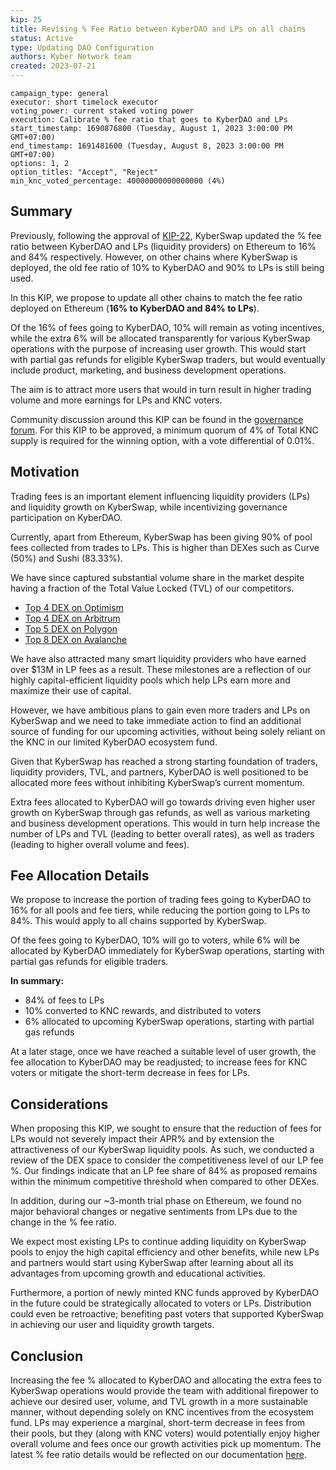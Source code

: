 ```yaml
---
kip: 25
title: Revising % Fee Ratio between KyberDAO and LPs on all chains
status: Active
type: Updating DAO Configuration
authors: Kyber Network team
created: 2023-07-21
---
```


```
campaign_type: general
executor: short timelock executor
voting_power: current staked voting power
execution: Calibrate % fee ratio that goes to KyberDAO and LPs
start_timestamp: 1690876800 (Tuesday, August 1, 2023 3:00:00 PM GMT+07:00)
end_timestamp: 1691481600 (Tuesday, August 8, 2023 3:00:00 PM GMT+07:00)
options: 1, 2
option_titles: "Accept", "Reject"
min_knc_voted_percentage: 40000000000000000 (4%)

```
## Summary

Previously, following the approval of [KIP-22](https://github.com/KyberNetwork/KIPs/blob/master/KIPs/kip-22.md), KyberSwap updated the % fee ratio between KyberDAO and LPs (liquidity providers) on Ethereum to 16% and 84% respectively. However, on other chains where KyberSwap is deployed, the old fee ratio of 10% to KyberDAO and 90% to LPs is still being used. 

In this KIP, we propose to update all other chains to match the fee ratio deployed on Ethereum (**16% to KyberDAO and 84% to LPs**).

Of the 16% of fees going to KyberDAO, 10% will remain as voting incentives, while the extra 6% will be allocated transparently for various KyberSwap operations with the purpose of increasing user growth. This would start with partial gas refunds for eligible KyberSwap traders, but would eventually include product, marketing, and business development operations. 

The aim is to attract more users that would in turn result in higher trading volume and more earnings for LPs and KNC voters. 

Community discussion around this KIP can be found in the [governance forum](https://gov.kyber.org/t/kip-25-revising-fee-ratio-between-kyberdao-and-lps-on-all-chains-upcoming/1928). For this KIP to be approved, a minimum quorum of 4% of Total KNC supply is required for the winning option, with a vote differential of 0.01%.

## Motivation

Trading fees is an important element influencing liquidity providers (LPs) and liquidity growth on KyberSwap, while incentivizing governance participation on KyberDAO.

Currently, apart from Ethereum, KyberSwap has been giving 90% of pool fees collected from trades to LPs. This is higher than DEXes such as Curve (50%) and Sushi (83.33%). 

We have since captured substantial volume share in the market despite having a fraction of the Total Value Locked (TVL) of our competitors. 

- [Top 4 DEX on Optimism](https://defillama.com/dexs/chains/optimism)
- [Top 4 DEX on Arbitrum](https://defillama.com/dexs/chains/arbitrum)
- [Top 5 DEX on Polygon](https://defillama.com/dexs/chains/polygon)
- [Top 8 DEX on Avalanche](https://defillama.com/dexs/chains/avalanche)

We have also attracted many smart liquidity providers who have earned over $13M in LP fees as a result. These milestones are a reflection of our highly capital-efficient liquidity pools which help LPs earn more and maximize their use of capital.

However, we have ambitious plans to gain even more traders and LPs on KyberSwap and we need to take immediate action to find an additional source of funding for our upcoming activities, without being solely reliant on the KNC in our limited KyberDAO ecosystem fund.

Given that KyberSwap has reached a strong starting foundation of traders, liquidity providers, TVL, and partners, KyberDAO is well positioned to be allocated more fees without inhibiting KyberSwap’s current momentum.

Extra fees allocated to KyberDAO will go towards driving even higher user growth on KyberSwap through gas refunds, as well as various marketing and business development operations. This would in turn help increase the number of LPs and TVL (leading to better overall rates), as well as traders (leading to higher overall volume and fees).

## Fee Allocation Details

We propose to increase the portion of trading fees going to KyberDAO to 16% for all pools and fee tiers, while reducing the portion going to LPs to 84%. This would apply to all chains supported by KyberSwap.

Of the fees going to KyberDAO, 10% will go to voters, while 6% will be allocated by KyberDAO immediately for KyberSwap operations, starting with partial gas refunds for eligible traders.

**In summary:**

- 84% of fees to LPs
- 10% converted to KNC rewards, and distributed to voters
- 6% allocated to upcoming KyberSwap operations, starting with partial gas refunds

At a later stage, once we have reached a suitable level of user growth, the fee allocation to KyberDAO may be readjusted; to increase fees for KNC voters or mitigate the short-term decrease in fees for LPs.

## Considerations

When proposing this KIP, we sought to ensure that the reduction of fees for LPs would not severely impact their APR% and by extension the attractiveness of our KyberSwap liquidity pools. As such, we conducted a review of the DEX space to consider the competitiveness level of our LP fee %. Our findings indicate that an LP fee share of 84% as proposed remains within the minimum competitive threshold when compared to other DEXes. 

In addition, during our ~3-month trial phase on Ethereum, we found no major behavioral changes or negative sentiments from LPs due to the change in the % fee ratio.

We expect most existing LPs to continue adding liquidity on KyberSwap pools to enjoy the high capital efficiency and other benefits, while new LPs and partners would start using KyberSwap after learning about all its advantages from upcoming growth and educational activities.

Furthermore, a portion of newly minted KNC funds approved by KyberDAO in the future could be strategically allocated to voters or LPs. Distribution could even be retroactive; benefiting past voters that supported KyberSwap in achieving our user and liquidity growth targets.

## Conclusion

Increasing the fee % allocated to KyberDAO and allocating the extra fees to KyberSwap operations would provide the team with additional firepower to achieve our desired user, volume, and TVL growth in a more sustainable manner, without depending solely on KNC incentives from the ecosystem fund. LPs may experience a marginal, short-term decrease in fees from their pools, but they (along with KNC voters) would potentially enjoy higher overall volume and fees once our growth activities pick up momentum. The latest % fee ratio details would be reflected on our documentation [here](https://docs.kyberswap.com/governance/kyberdao/fees-to-kyberdao).
